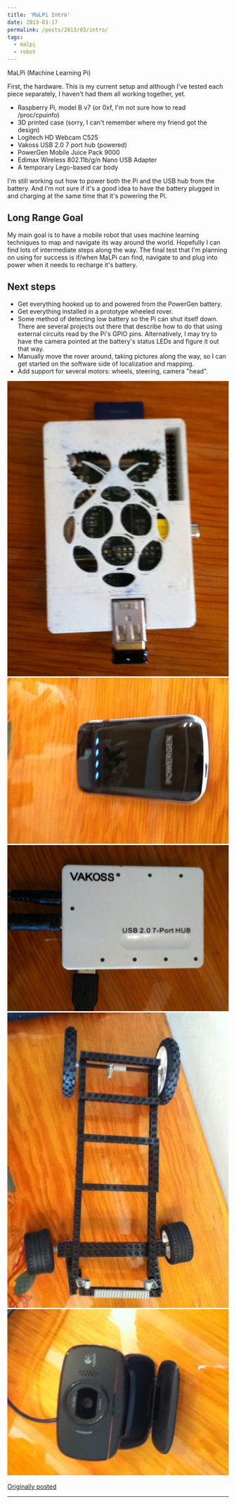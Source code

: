 ```yaml
---
title: 'MaLPi Intro'
date: 2013-03-17
permalink: /posts/2013/03/intro/
tags:
  - malpi
  - robot
---
```


MaLPi (Machine Learning Pi)

First, the hardware. This is my current setup and although I've tested each piece separately, I haven't had them all working together, yet.

* Raspberry Pi, model B v7 (or 0xf, I'm not sure how to read /proc/cpuinfo)
* 3D printed case (sorry, I can't remember where my friend got the design)
* Logitech HD Webcam C525
* Vakoss USB 2.0 7 port hub (powered)
* PowerGen Mobile Juice Pack 9000
* Edimax Wireless 802.11b/g/n Nano USB Adapter
* A temporary Lego-based car body

I'm still working out how to power both the Pi and the USB hub from the battery. And I'm not sure if it's a good idea to have the battery plugged in and charging at the same time that it's powering the Pi.


## Long Range Goal

My main goal is to have a mobile robot that uses machine learning techniques to map and navigate its way around the world. Hopefully I can find lots of intermediate steps along the way. The final test that I'm planning on using for success is if/when MaLPi can find, navigate to and plug into power when it needs to recharge it's battery.


## Next steps

* Get everything hooked up to and powered from the PowerGen battery.
* Get everything installed in a prototype wheeled rover.
* Some method of detecting low battery so the Pi can shut itself down. There are several projects out there that describe how to do that using external circuits read by the Pi's GPIO pins. Alternatively, I may try to have the camera pointed at the battery's status LEDs and figure it out that way.
* Manually move the rover around, taking pictures along the way, so I can get started on the software side of localization and mapping.
* Add support for several motors: wheels, steering, camera "head".

![case](/images/blog/2013-03-case.jpeg)
![battery](/images/blog/2013-03-battery.jpeg)
![hub](/images/blog/2013-03-hub.jpeg)
![chassis](/images/blog/2013-03-lego-chassis.jpeg)
![webcam](/images/blog/2013-03-webcam.jpeg)

[Originally posted](https://plus.google.com/102063919580003650665/posts/Av6RVgunSQ8)

------
